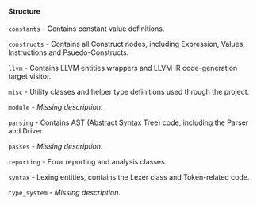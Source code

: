#### Structure

`constants` - Contains constant value definitions.

`constructs` - Contains all Construct nodes, including Expression, Values, Instructions and Psuedo-Constructs.

`llvm` - Contains LLVM entities wrappers and LLVM IR code-generation target visitor.

`misc` - Utility classes and helper type definitions used through the project.

`module` - *Missing description.*

`parsing` - Contains AST (Abstract Syntax Tree) code, including the Parser and Driver.

`passes` - *Missing description.*

`reporting` - Error reporting and analysis classes.

`syntax` - Lexing entities, contains the Lexer class and Token-related code.

`type_system` - *Missing description.*
